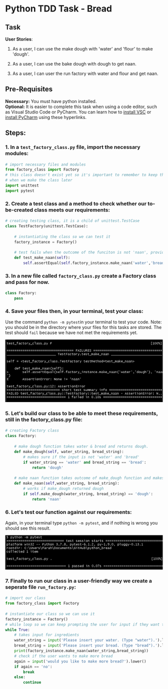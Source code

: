 # Python TDD Task - Bread 

## Task 
__User Stories__:
1. As a user, I can use the make dough with 'water' and 'flour' to make 'dough'.
2. As a user, I can use the bake dough with dough to get naan.

3. As a user, I can user the run factory with water and flour and get naan.

## Pre-Requisites
__Necessary:__ You must have python installed.  
__Optional:__ It is easier to complete this task when using a code editor, such as Visual Studio Code or PyCharm. You can learn how to [install VSC](https://docs.microsoft.com/en-us/visualstudio/install/install-visual-studio?view=vs-2019) or [install PyCharm](https://www.jetbrains.com/help/pycharm/quick-start-guide.html) using these hyperlinks. 

## Steps:
### 1. In a `test_factory_class.py` file, import the necessary modules:
```python
# import necessary files and modules
from factory_class import Factory 
# this class doesn't exist yet so it's important to remember to keep this name
# when we make the class later
import unittest
import pytest
```
### 2. Create a test class and a method to check whether our to-be-created class meets our requirements:
```python
# creating testing class, it is a child of unittest.TestCase
class TestFactory(unittest.TestCase):

    # instantiating the class so we can test it 
    factory_instance = Factory()

    # test fails when the outcome of the funciton is not 'naan', provided the input is 'water' and 'bread'
    def test_make_naan(self):
        self.assertEqual(self.factory_instance.make_naan('water','bread'), 'naan')
```

### 3. In a new file called `factory_class.py` create a Factory class and pass for now.
```python
class Factory:
    pass
```
### 4. Save your files then, in your terminal, test your class: 
Use the command `python -m pytest`in your terminal to test your code. Note: you should be in the directory where your files for this tasks are stored. The test should `fail` because we have not met the requirements yet.

![](test_1.png)

### 5. Let's build our class to be able to meet these requirements, still in the factory_class.py file: 
```python
# creating Factory class
class Factory:
    
    # make dough function takes water & bread and returns dough. 
    def make_dough(self, water_string, bread_string):
        # makes sure if the input is not 'water' and 'bread'
        if water_string == 'water' and bread_string == 'bread':
            return 'dough'
        
    # make naan function takes outcome of make_dough function and makes naan with it
    def make_naan(self,water_string, bread_string):
        # works if make_dough returned dough
        if self.make_dough(water_string, bread_string) == 'dough':
            return 'naan'
```
### 6. Let's test our function against our requirements:
Again, in your terminal type `python -m pytest`, and if nothing is wrong you should see this result.

![](test_2.png)

### 7. Finally to run our class in a user-friendly way we create a seperate file `run_factory.py`:
```python
# import our class
from factory_class import Factory

# instantiate our class so we can use it
factory_instance = Factory()
# while loop so we can keep prompting the user for input if they want to keep making bread
while True:
    # takes input for ingredients
    water_string = input('Please insert your water. (Type "water").').lower()
    bread_string = input('Please insert your bread. (Type "bread").').lower()
    print(factory_instance.make_naan(water_string,bread_string))
    # check if the user wants to make more bread
    again = input('would you like to make more bread?').lower()
    if again == 'no':
        break
    else:
        continue
```